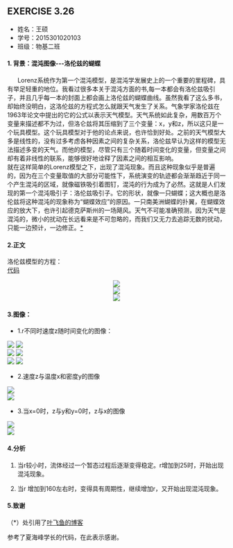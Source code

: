  ## EXERCISE 3.26
* 姓名：王硕
* 学号：2015301020103
* 班级：物基二班    
#### 1. 背景：混沌图像---洛伦兹的蝴蝶
      Lorenz系统作为第一个混沌模型，是混沌学发展史上的一个重要的里程碑，具有举足轻重的地位。我看过很多本关于混沌方面的书,每一本都会有洛伦兹吸引子，并且几乎每一本的封面上都会画上洛伦兹的蝴蝶曲线。虽然我看了这么多书，却始终没明白，这洛伦兹的方程式怎么就跟天气发生了关系。气象学家洛伦兹在1963年论文中提出的它的公式以表示天气模型。天气系统如此复杂，用数百万个变量来描述都不为过，但洛仑兹将其压缩到了三个变量：x，y和z，所以这只是一个玩具模型。这个玩具模型对于他的论点来说，也许恰到好处。之前的天气模型大多是线性的，没有过多考虑各种因素之间的复杂关系，洛伦兹早认为这样的模型无法描述多变的天气。而他的模型，尽管只有三个随着时间变化的变量，但变量之间却有着非线性的联系，能够很好地诠释了因素之间的相互影响。        
    就在这样简单的Lorenz模型之下，出现了混沌现象。而且这种现象似乎是普遍的，因为在三个变量取值的大部分可能性下，系统演变的轨迹都会渐渐趋近于同一个产生混沌的区域，就像磁铁吸引着图钉，混沌的行为成为了必然。这就是人们发现的第一个混沌吸引子：洛伦兹吸引子。它的形状，就像一只蝴蝶；这大概也是洛伦兹将这种混沌的现象称为“蝴蝶效应”的原因。一只南美洲蝴蝶的扑翼，在蝴蝶效应的放大下，也许引起德克萨斯州的一场飓风。天气不可能准确预测，因为天气是混沌的，微小的扰动在长远看来是不可忽略的，而我们又无力去追踪无数的扰动，只能一边预计，一边修正。[*](http://www.cnblogs.com/WhyEngine/p/4308445.html)    
  
#### 2.正文
洛伦兹模型的方程：    
[代码](https://github.com/March0ns/Computional_Physics_N2015301020103/blob/master/EXERCISE/temp7.py)

<div align=center>     
<img src="http://latex.codecogs.com/gif.latex?\frac{\mathrm{d}\,x}{\mathrm{d}\,t}=\sigma\,(y-x)">        
</div>    
<div align=center>

 <img src="http://latex.codecogs.com/gif.latex?\frac{\mathrm{d}\,y}{\mathrm{d}\,t}=-xz+rx-y">         
 </div>    
 <div align=center>

 <img src="http://latex.codecogs.com/gif.latex?\frac{\mathrm{d}\,z}{\mathrm{d}\,x}=xy-bz">         
</div>    

#### 3.图像：    

* 1.r不同时速度z随时间变化的图像：    
    
![](https://github.com/March0ns/Computional_Physics_N2015301020103/blob/master/EXERCISE/F_a_20.png)
![](https://github.com/March0ns/Computional_Physics_N2015301020103/blob/master/EXERCISE/F_a_25.png)    
![](https://github.com/March0ns/Computional_Physics_N2015301020103/blob/master/EXERCISE/F_a_30.png)
![](https://github.com/March0ns/Computional_Physics_N2015301020103/blob/master/EXERCISE/F_a_150.png)    
![](https://github.com/March0ns/Computional_Physics_N2015301020103/blob/master/EXERCISE/F_a_160.png)
![](https://github.com/March0ns/Computional_Physics_N2015301020103/blob/master/EXERCISE/F_a_170.png) 

* 2.速度z与温度x和密度y的图像    
    
![](https://github.com/March0ns/Computional_Physics_N2015301020103/blob/master/EXERCISE/F_c_25.png)    
![](https://github.com/March0ns/Computional_Physics_N2015301020103/blob/master/EXERCISE/F_c_25x.png) 
     
* 3.当x=0时，z与y和y=0时，z与x的图像    
    
![](https://github.com/March0ns/Computional_Physics_N2015301020103/blob/master/EXERCISE/F_b_25x.png)    
![](https://github.com/March0ns/Computional_Physics_N2015301020103/blob/master/EXERCISE/F_b_25y.png) 

#### 4.分析    
 1. 当r较小时，流体经过一个暂态过程后逐渐变得稳定。r增加到25时，开始出现混沌现象。    
 
 2. 当r 增加到160左右时，变得具有周期性，继续增加r，又开始出现混沌现象。

#### 5.致谢
（*）处引用了[叶飞鱼的博客](http://www.cnblogs.com/WhyEngine/p/4308445.html)     

参考了夏海峰学长的代码，在此表示感谢。
